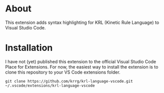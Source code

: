 # About
This extension adds syntax highlighting for KRL (Kinetic Rule Language) to Visual Studio Code.

# Installation
I have not (yet) published this extension to the official Visual Studio Code Place for Extensions.  For now, the easiest way to install the extension is to clone this repository to your VS Code extensions folder.

    git clone https://github.com/krrg/krl-language-vscode.git ~/.vscode/extensions/krl-language-vscode

